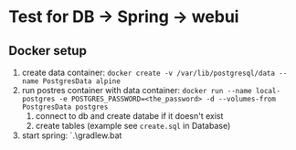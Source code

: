 # Test for DB -> Spring -> webui

## Docker setup

1. create data container: `docker create -v /var/lib/postgresql/data --name PostgresData alpine`
2. run postres container with data container: `docker run --name local-postgres -e POSTGRES_PASSWORD=<the_password> -d --volumes-from PostgresData postgres`
   1. connect to db and create databe if it doesn't exist
   2. create tables (example see `create.sql` in Database)
3. start spring: `.\gradlew.bat
